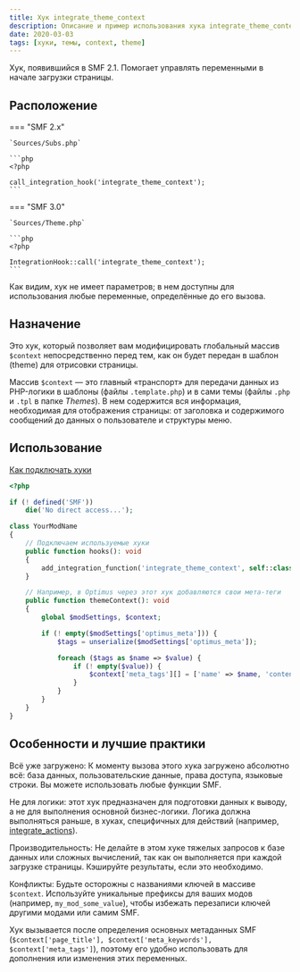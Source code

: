 ```yaml
---
title: Хук integrate_theme_context
description: Описание и пример использования хука integrate_theme_context в SMF.
date: 2020-03-03
tags: [хуки, темы, context, theme]
---
```


Хук, появившийся в SMF 2.1. Помогает управлять переменными в начале загрузки страницы.

<!-- more -->

## Расположение

=== "SMF 2.x"

    `Sources/Subs.php`

    ```php
    <?php

    call_integration_hook('integrate_theme_context');
    ```

=== "SMF 3.0"

    `Sources/Theme.php`

    ```php
    <?php

    IntegrationHook::call('integrate_theme_context');
    ```

Как видим, хук не имеет параметров; в нем доступны для использования любые переменные, определённые до его вызова.

## Назначение

Это хук, который позволяет вам модифицировать глобальный массив `$context` непосредственно перед тем, как он будет передан в шаблон (theme) для отрисовки страницы.

Массив `$context` — это главный «транспорт» для передачи данных из PHP-логики в шаблоны (файлы `.template.php`) и в сами темы (файлы `.php` и `.tpl` в папке _Themes_). В нем содержится вся информация, необходимая для отображения страницы: от заголовка и содержимого сообщений до данных о пользователе и структуры меню.

## Использование

[Как подключать хуки](/lessons/kak-podklyuchat-huki)

```php
<?php

if (! defined('SMF'))
    die('No direct access...');

class YourModName
{
    // Подключаем используемые хуки
    public function hooks(): void
    {
        add_integration_function('integrate_theme_context', self::class . '::themeContext#', false, __FILE__);
    }

    // Например, в Optimus через этот хук добавляются свои мета-теги
    public function themeContext(): void
    {
        global $modSettings, $context;

        if (! empty($modSettings['optimus_meta'])) {
            $tags = unserialize($modSettings['optimus_meta']);

            foreach ($tags as $name => $value) {
                if (! empty($value)) {
                    $context['meta_tags'][] = ['name' => $name, 'content' => $value];
                }
            }
        }
    }
}
```

## Особенности и лучшие практики

Всё уже загружено: К моменту вызова этого хука загружено абсолютно всё: база данных, пользовательские данные, права доступа, языковые строки. Вы можете использовать любые функции SMF.

Не для логики: этот хук предназначен для подготовки данных к выводу, а не для выполнения основной бизнес-логики. Логика должна выполняться раньше, в хуках, специфичных для действий (например, [integrate_actions](/hooks/integrate-actions)).

Производительность: Не делайте в этом хуке тяжелых запросов к базе данных или сложных вычислений, так как он выполняется при каждой загрузке страницы. Кэшируйте результаты, если это необходимо.

Конфликты: Будьте осторожны с названиями ключей в массиве `$context`. Используйте уникальные префиксы для ваших модов (например, `my_mod_some_value`), чтобы избежать перезаписи ключей другими модами или самим SMF.

Хук вызывается после определения основных метаданных SMF (`$context['page_title'], $context['meta_keywords'], $context['meta_tags']`), поэтому его удобно использовать для дополнения или изменения этих переменных.
